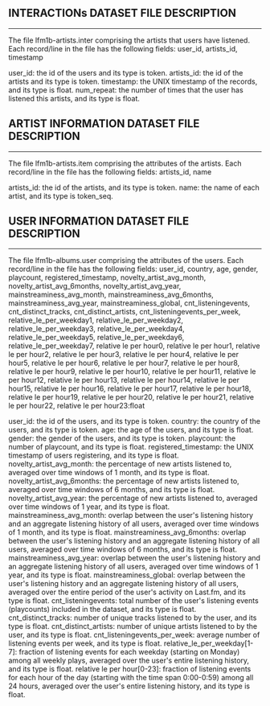 INTERACTIONs DATASET FILE DESCRIPTION
------------------------------------------------------------------------------------
------------------------------------------------------------------------------------
The file lfm1b-artists.inter comprising the artists that users have listened.
Each record/line in the file has the following fields: user_id, artists_id, timestamp

user_id: the id of the users and its type is token. 
artists_id: the id of the artists and its type is token.
timestamp: the UNIX timestamp of the records, and its type is float.
num_repeat: the number of times that the user has listened this artists, and its type is float.

ARTIST INFORMATION DATASET FILE DESCRIPTION
------------------------------------------------------------------------------------
------------------------------------------------------------------------------------
The file lfm1b-artists.item comprising the attributes of the artists.
Each record/line in the file has the following fields: artists_id, name

artists_id: the id of the artists, and its type is token.
name: the name of each artist, and its type is token_seq.

USER INFORMATION DATASET FILE DESCRIPTION
------------------------------------------------------------------------------------
------------------------------------------------------------------------------------
The file lfm1b-albums.user comprising the attributes of the users.
Each record/line in the file has the following fields: user_id, country, age, gender, playcount, registered_timestamp, novelty_artist_avg_month, novelty_artist_avg_6months, novelty_artist_avg_year, mainstreaminess_avg_month, mainstreaminess_avg_6months, mainstreaminess_avg_year, mainstreaminess_global, cnt_listeningevents, cnt_distinct_tracks, cnt_distinct_artists, cnt_listeningevents_per_week, relative_le_per_weekday1, relative_le_per_weekday2, relative_le_per_weekday3, relative_le_per_weekday4, relative_le_per_weekday5, relative_le_per_weekday6, relative_le_per_weekday7, relative le per hour0, relative le per hour1, relative le per hour2, relative le per hour3, relative le per hour4, relative le per hour5, relative le per hour6, relative le per hour7, relative le per hour8, relative le per hour9, relative le per hour10, relative le per hour11, relative le per hour12, relative le per hour13, relative le per hour14, relative le per hour15, relative le per hour16, relative le per hour17, relative le per hour18, relative le per hour19, relative le per hour20, relative le per hour21, relative le per hour22, relative le per hour23:float

user_id: the id of the users, and its type is token.
country: the country of the users, and its type is token.
age: the age of the users, and its type is float.
gender: the gender of the users, and its type is token.
playcount: the number of playcount, and its type is float.
registered_timestamp: the UNIX timestamp of users registering, and its type is float.
novelty_artist_avg_month: the percentage of new artists listened to, averaged over time windows of 1 month, and its type is float.
novelty_artist_avg_6months: the percentage of new artists listened to, averaged over time windows of 6 months, and its type is float.
novelty_artist_avg_year: the percentage of new artists listened to, averaged over time windows of 1 year, and its type is float.
mainstreaminess_avg_month: overlap between the user's listening history and an aggregate listening history of all users, averaged over time windows of 1 month, and its type is float.
mainstreaminess_avg_6months: overlap between the user's listening history and an aggregate listening history of all users, averaged over time windows of 6 months, and its type is float.
mainstreaminess_avg_year: overlap between the user's listening history and an aggregate listening history of all users, averaged over time windows of 1 year, and its type is float.
mainstreaminess_global: overlap between the user's listening history and an aggregate listening history of all users, averaged over the entire period of the user's activity on Last.fm, and its type is float.
cnt_listeningevents: total number of the user's listening events (playcounts) included in the dataset, and its type is float.
cnt_distinct_tracks: number of unique tracks listened to by the user, and its type is float.
cnt_distinct_artists: number of unique artists listened to by the user, and its type is float.
cnt_listeningevents_per_week: average number of listening events per week, and its type is float.
relative_le_per_weekday[1-7]: fraction of listening events for each weekday (starting on Monday) among all weekly plays, averaged over the user's entire listening history, and its type is float.
relative le per hour[0-23]: fraction of listening events for each hour of the day (starting with the time span 0:00-0:59) among all 24 hours, averaged over the user's entire listening history, and its type is float.
